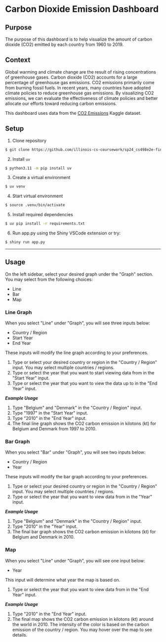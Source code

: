 # Carbon Dioxide Emission Dashboard

## Purpose
The purpose of this dashboard is to help visualize the amount of carbon dioxide (CO2) emitted by each country from 1960 to 2019. 

## Context
Global warming and climate change are the result of rising concentrations of greenhouse gases. Carbon dioxide (CO2) accounts for a large percentage of greenhouse gas emissions. CO2 emissions primarily come from burning fossil fuels. In recent years, many countries have adopted climate policies to reduce greenhouse gas emissions. By visualizing CO2 emissions, we can evaluate the effectiveness of climate policies and better allocate our efforts toward reducing carbon emissions.

This dashboard uses data from the [CO2 Emissions](https://www.kaggle.com/datasets/ulrikthygepedersen/co2-emissions-by-country) Kaggle dataset.

## Setup
1. Clone repository
```bash
$ git clone https://github.com/illinois-cs-coursework/sp24_cs498e2e-final_nzheng6.git
```

2. Install `uv`
```bash
$ python3.11 -m pip install uv
```

3. Create a virtual environment
```bash
$ uv venv
```

4. Start virtual environment
```bash
$ source .venv/bin/activate
```

5. Install required dependencies
```bash
$ uv pip install -r requirements.txt
```

6. Run app.py using the Shiny VSCode extension or try:
```bash
$ shiny run app.py
```
---
## Usage
On the left sidebar, select your desired graph under the "Graph" section. You may select from the following choices:  
- Line
- Bar
- Map

### Line Graph
When you select "Line" under "Graph", you will see three inputs below:
- Country / Region
- Start Year
- End Year

These inputs will modify the line graph according to your preferences.

1. Type or select your desired country or region in the "Country / Region" input. You may select multiple countries / regions. 
2. Type or select the year that you want to start viewing data from in the "Start Year" input.
3. Type or select the year that you want to view the data up to in the "End Year" input.

***Example Usage***
1. Type "Belgium" and "Denmark" in the "Country / Region" input. 
2. Type "1997" in the "Start Year" input.
3. Type "2010" in the "End Year" input. 
4. The final line graph shows the CO2 carbon emission in kilotons (kt) for Belgium and Denmark from 1997 to 2010. 

### Bar Graph
When you select "Bar" under "Graph", you will see two inputs below:
- Country / Region 
- Year

These inputs will modify the bar graph according to your preferences. 

1. Type or select your desired country or region in the "Country / Region" input. You may select multiple countries / regions. 
2. Type or select the year that you want to view data from in the "Year" input.

***Example Usage***
1. Type "Belgium" and "Denmark" in the "Country / Region" input. 
2. Type "2010" in the "Year" input. 
3. The final bar graph shows the CO2 carbon emission in kilotons (kt) for Belgium and Denmark in 2010. 

### Map
When you select "Line" under "Graph", you will see one input below:
- Year

This input will determine what year the map is based on.

1. Type or select the year that you want to view data from in the "End Year" input.

***Example Usage***
1. Type "2010" in the "End Year" input. 
2. The final map shows the CO2 carbon emission in kilotons (kt) around the world in 2010. The intensity of the color is based on the carbon emission of the country / region. You may hover over the map to see details. 
